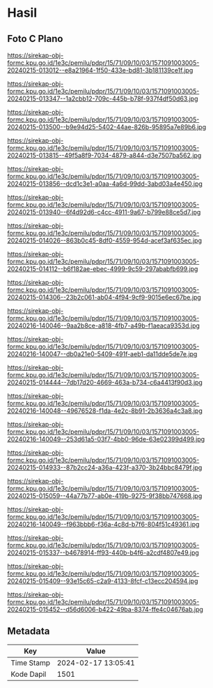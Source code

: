 # Hasil

## Foto C Plano

https://sirekap-obj-formc.kpu.go.id/1e3c/pemilu/pdpr/15/71/09/10/03/1571091003005-20240215-013012--e8a21964-1f50-433e-bd81-3b181139ce1f.jpg

https://sirekap-obj-formc.kpu.go.id/1e3c/pemilu/pdpr/15/71/09/10/03/1571091003005-20240215-013347--1a2cbb12-709c-445b-b78f-937f4df50d63.jpg

https://sirekap-obj-formc.kpu.go.id/1e3c/pemilu/pdpr/15/71/09/10/03/1571091003005-20240215-013500--b9e94d25-5402-44ae-826b-95895a7e89b6.jpg

https://sirekap-obj-formc.kpu.go.id/1e3c/pemilu/pdpr/15/71/09/10/03/1571091003005-20240215-013815--49f5a8f9-7034-4879-a844-d3e7507ba562.jpg

https://sirekap-obj-formc.kpu.go.id/1e3c/pemilu/pdpr/15/71/09/10/03/1571091003005-20240215-013856--dcd1c3e1-a0aa-4a6d-99dd-3abd03a4e450.jpg

https://sirekap-obj-formc.kpu.go.id/1e3c/pemilu/pdpr/15/71/09/10/03/1571091003005-20240215-013940--6f4d92d6-c4cc-4911-9a67-b799e88ce5d7.jpg

https://sirekap-obj-formc.kpu.go.id/1e3c/pemilu/pdpr/15/71/09/10/03/1571091003005-20240215-014026--863b0c45-8df0-4559-954d-acef3af635ec.jpg

https://sirekap-obj-formc.kpu.go.id/1e3c/pemilu/pdpr/15/71/09/10/03/1571091003005-20240215-014112--b6f182ae-ebec-4999-9c59-297ababfb699.jpg

https://sirekap-obj-formc.kpu.go.id/1e3c/pemilu/pdpr/15/71/09/10/03/1571091003005-20240215-014306--23b2c061-ab04-4f94-9cf9-9015e6ec67be.jpg

https://sirekap-obj-formc.kpu.go.id/1e3c/pemilu/pdpr/15/71/09/10/03/1571091003005-20240216-140046--9aa2b8ce-a818-4fb7-a49b-f1aeaca9353d.jpg

https://sirekap-obj-formc.kpu.go.id/1e3c/pemilu/pdpr/15/71/09/10/03/1571091003005-20240216-140047--db0a21e0-5409-491f-aeb1-da11dde5de7e.jpg

https://sirekap-obj-formc.kpu.go.id/1e3c/pemilu/pdpr/15/71/09/10/03/1571091003005-20240215-014444--7db17d20-4669-463a-b734-c6a4413f90d3.jpg

https://sirekap-obj-formc.kpu.go.id/1e3c/pemilu/pdpr/15/71/09/10/03/1571091003005-20240216-140048--49676528-f1da-4e2c-8b91-2b3636a4c3a8.jpg

https://sirekap-obj-formc.kpu.go.id/1e3c/pemilu/pdpr/15/71/09/10/03/1571091003005-20240216-140049--253d61a5-03f7-4bb0-96de-63e02399d499.jpg

https://sirekap-obj-formc.kpu.go.id/1e3c/pemilu/pdpr/15/71/09/10/03/1571091003005-20240215-014933--87b2cc24-a36a-423f-a370-3b24bbc8479f.jpg

https://sirekap-obj-formc.kpu.go.id/1e3c/pemilu/pdpr/15/71/09/10/03/1571091003005-20240215-015059--44a77b77-ab0e-419b-9275-9f38bb747668.jpg

https://sirekap-obj-formc.kpu.go.id/1e3c/pemilu/pdpr/15/71/09/10/03/1571091003005-20240216-140049--f963bbb6-f36a-4c8d-b7f6-804f51c49361.jpg

https://sirekap-obj-formc.kpu.go.id/1e3c/pemilu/pdpr/15/71/09/10/03/1571091003005-20240215-015337--b4678914-ff93-440b-b4f6-a2cdf4807e49.jpg

https://sirekap-obj-formc.kpu.go.id/1e3c/pemilu/pdpr/15/71/09/10/03/1571091003005-20240215-015409--93e15c65-c2a9-4133-8fcf-c13ecc204594.jpg

https://sirekap-obj-formc.kpu.go.id/1e3c/pemilu/pdpr/15/71/09/10/03/1571091003005-20240215-015452--d56d6006-b422-49ba-8374-ffe4c04676ab.jpg


## Metadata

| Key        | Value               |
| ---------- | ------------------- |
| Time Stamp | 2024-02-17 13:05:41 |
| Kode Dapil | 1501                |



